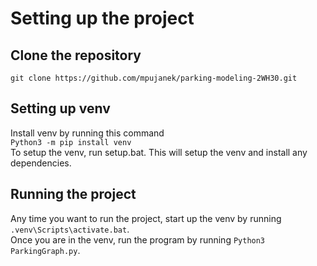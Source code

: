 # Setting up the project
## Clone the repository  
```git clone https://github.com/mpujanek/parking-modeling-2WH30.git```

## Setting up venv
Install venv by running this command  
```Python3 -m pip install venv```  
To setup the venv, run setup.bat. This will setup the venv and install any dependencies.  

## Running the project
Any time you want to run the project, start up the venv by running ```.venv\Scripts\activate.bat```.  
Once you are in the venv, run the program by running ```Python3 ParkingGraph.py```.

